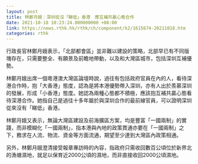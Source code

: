 ```yaml
---
layout: post
title: 林鄭月娥：深圳從沒「睇低」香港　應互補共贏心態合作
date: 2021-10-18 10:23:24.000000000 +08:00
link: https://news.rthk.hk/rthk/ch/component/k2/1615674-20211018.htm
categories: rthk
---
```


行政長官林鄭月娥表示，「北部都會區」並非難以建設的策略，北部早已有不同版塊存在，只需要整全、有願景及前瞻地帶動，以及和大灣區城市，包括深圳互補優勢。

林鄭月娥出席一個粵港澳大灣區論壇時說，過往有包括政府官員在內的人，看待深港合作時，抱「大香港」態度，認為是將本港優勢帶入深圳，亦有人出於羨慕深圳的發展，形成「小香港」態度。她認為兩種心態都不積極，應該抱互補共贏心態看待深港合作。她指自己是過往十多年屬於與深圳合作的最前線官員，可以證明深圳從來沒有「睇低」香港。

林鄭月娥又表示，無論大灣區建設及前海擴區方案，均是豐富「一國兩制」的實踐，而非模糊化「一國兩制」，指本港與內地的政策貫通亦要在「一國兩制」之下，務求在人流、物流、資金等方面流通，期望至少達到大灣區內政策相通。

另外，林鄭月娥澄清接受報章專訪時的內容，指政府只需收回數百公頃位於新界北的漁塘濕地，就足以保育近2000公頃的濕地，而非直接收回2000公頃濕地。
